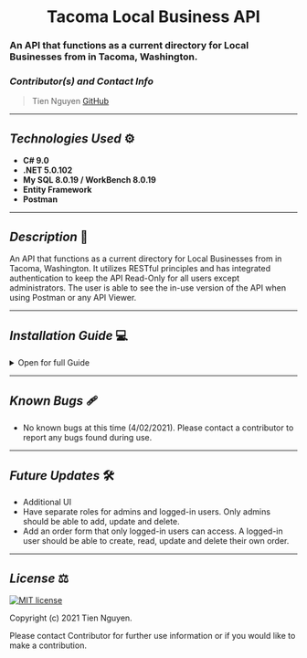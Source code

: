 # <div align="center"> **Tacoma Local Business API** </div>
### An API that functions as a current directory for Local Businesses from in Tacoma, Washington.

 ### _Contributor(s) and Contact Info_
> Tien Nguyen [GitHub](https://github.com/Tien96ng)

---

## _Technologies Used_ ⚙

* **C# 9.0**
* **.NET 5.0.102**
* **My SQL 8.0.19 / WorkBench 8.0.19**
* **Entity Framework**
* **Postman**

---

## _Description_ 📃
An API that functions as a current directory for Local Businesses from in Tacoma, Washington. It utilizes RESTful principles and has integrated authentication to keep the API Read-Only for all users except administrators. The user is able to see the in-use version of the API when using Postman or any API Viewer.

---

## _Installation Guide_ 💻 

<details>
<summary>Open for full Guide</summary>

### _Cloning and Initial Setup_

> Repository: 
1. In your terminal of choice or [GitHub's Desktop Application](https://desktop.github.com/) , clone the above repository from Github. For further explanation on how to clone this repository, please visit [GitHub's Documentation](https://docs.github.com/en/github/using-git/which-remote-url-should-i-use).
2. Ensure you are running .NET Core SDK by using the command dotnet --version in your terminal. If a version number is not presented, please visit [this download page for .NET 5 and install the applicable software for your OS](https://dotnet.microsoft.com/download/dotnet/5.0). 
3. Once you verify you are running a .NET 5, navigate in your terminal to Local Business API directory within the LocalBusinessApi directory you just cloned. Once there, run "dotnet build" in your terminal to build application within directory. 
4. In your terminal, while still in LocalBusinessApi directory, run "dotnet restore."
5. You will require a text or code editor to complete the following steps. [VS Code is recommended](https://code.visualstudio.com/)


### _Installation: Database Recreation_

1. Ensure you are running MySQL Server 8 and MySQL WorkBench 8. If you are running windows, use the [Windows Installer ](https://dev.mysql.com/downloads/installer/) for MySQL and follow the instructions provided by the installer. For Macs, visit [MySQL Commuinity Downloads](https://dev.mysql.com/downloads/mysql/) and select macOS from the Operation Systems. This will be a manual installation. If you need additonal assistance on this, please visit Epicodus's [Learn How to Program Article](https://www.learnhowtoprogram.com/c-and-net/getting-started-with-c/installing-and-configuring-mysql).
2. Once you verify you have SQL installed, create a file called "appsettings.json" in the root directory LocalBusinessApi. Paste the following into this file.
```
{
  "ConnectionStrings": {
      "DefaultConnection": "Server=localhost;Port={PORT OF SERVER};database=local_business_api;uid=root;pwd={PASSWORD OF SERVER};"
  }
}
```
3. In your terminal, run "dotnet ef database update"
### _Installation: General Use_

1. Back in your terminal in the Local Business Api production directory, type "dotnet run." The terminal will present local host routes for you to navigate to in your browser. An example would be "http://localhost:5000." Enter this into a web browser of choice to use this application. Keep the terminal running as it is being used to control the local server.
2. When finished, exit the terminal or use the command "CTRL C"(Windows) or "CMD C"(Mac) to shut down the local server.

</details>

---

## _Known Bugs_ 🩹
* No known bugs at this time (4/02/2021). Please contact a contributor to report any bugs found during use.

---

## _Future Updates_ 🛠
* Additional UI
* Have separate roles for admins and logged-in users. Only admins should be able to add, update and delete.
* Add an order form that only logged-in users can access. A logged-in user should be able to create, read, update and delete their own order.

---

## _License_ ⚖️

[![MIT license](https://img.shields.io/badge/License-MIT-blue.svg)](https://opensource.org/licenses/MIT)

Copyright (c) 2021 Tien Nguyen.

Please contact Contributor for further use information or if you would like to make a contribution.